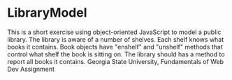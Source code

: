 LibraryModel
============
This is a short exercise using object-oriented JavaScript to model a public library. The library is aware of a number of shelves. Each shelf knows what books it contains. Book objects have "enshelf" and "unshelf" methods that control what shelf the book is sitting on. The library should has a method to report all books it contains. Georgia State University, Fundamentals of Web Dev Assignment
